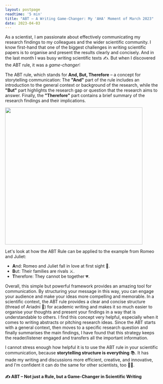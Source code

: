 ```yaml
---
layout: postpage
readtime: '5 min'
title: "ABT – A Writing Game-Changer: My 'AHA' Moment of March 2023"
date: 2023-04-03
---
```


<span class="dropcap">A</span>s a scientist, I am passionate about effectively communicating my research findings to my colleagues and the wider scientific community. 
I know first-hand that one of the biggest challenges in writing scientific papers is to organise and present the results clearly and concisely.
And in the last month I was busy writing scientific texts ✍️. 
But when I discovered the ABT rule, it was a *game-changer*❕

The ABT rule, which stands for **And, But, Therefore** – a concept for storytelling communication:
The **"And"** part of the rule includes an introduction to the general context or background of the research, 
while the **"But"** part highlights the research gap or question that the research aims to answer. 
Finally, the **"Therefore"** part contains a brief summary of the research findings and their implications.

<img width=450 src='https://raw.githubusercontent.com/carolin-m/carolin-m.github.io/main/assets/img/ABT.png'>

Let's look at how the ABT Rule can be applied to the example from Romeo and Juliet:

- **A**nd: Romeo and Juliet fall in love at first sight 💌.
- **B**ut: Their families are rivals ⚔️.
- **T**herefore: They cannot be together 💔.

Overall, this simple but powerful framework provides an amazing tool for communication. 
By structuring your message in this way, you can engage your audience and make your ideas more compelling and memorable.
In a scientific context, the ABT rule provides a clear and concise structure (thread of Ariadni 🧵) for academic writing and makes it so much easier to organise your thoughts and present your findings in a way that is understandable to others. 
I find this concept very helpful, especially when it comes to writing abstracts or pitching research ideas.
Since the ABT starts with a general context, then moves to a specific research question and finally summarises the main findings, 
I have found that this strategy keeps the reader/listener engaged and transfers all the important information.

I cannot stress enough how helpful it is to use the ABT rule in your scientific communication, because **storytelling structure is everything** 📚.
It has made my writing and discussions more efficient, creative, and innovative, and I'm confident it can do the same for other scientists, too 👩‍🔬.

#### ✍️ ABT – Not just a Rule, but a Game-Changer in Scientific Writing
